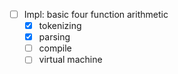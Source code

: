 - [ ] Impl: basic four function arithmetic
  - [x] tokenizing
  - [x] parsing
  - [ ] compile
  - [ ] virtual machine